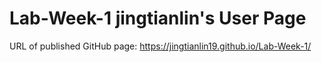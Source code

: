 # Lab-Week-1 jingtianlin's User Page
URL of published GitHub page: https://jingtianlin19.github.io/Lab-Week-1/
